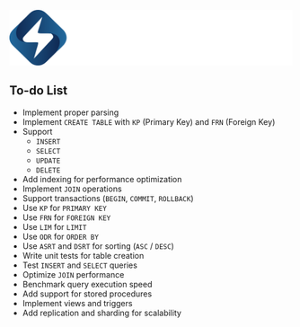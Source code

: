 ![Jugadbase](/.github/banner.png)


## To-do List

- Implement proper parsing
- Implement `CREATE TABLE` with `KP` (Primary Key) and `FRN` (Foreign Key)  
- Support 
  - `INSERT`
  - `SELECT`
  - `UPDATE`
  - `DELETE`  
- Add indexing for performance optimization  
- Implement `JOIN` operations  
- Support transactions (`BEGIN`, `COMMIT`, `ROLLBACK`)  
- Use `KP` for `PRIMARY KEY`  
- Use `FRN` for `FOREIGN KEY`  
- Use `LIM` for `LIMIT`  
- Use `ODR` for `ORDER BY`  
- Use `ASRT` and `DSRT` for sorting (`ASC` / `DESC`)  
- Write unit tests for table creation  
- Test `INSERT` and `SELECT` queries  
- Optimize `JOIN` performance  
- Benchmark query execution speed  
- Add support for stored procedures  
- Implement views and triggers  
- Add replication and sharding for scalability  